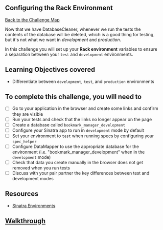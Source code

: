 ## Configuring the Rack Environment

[Back to the Challenge Map](00_challenge_map.md)

Now that we have DatabaseCleaner, whenever we run the tests the contents of the database will be deleted, which is a good thing for testing, but it's not what we want in _development_ and _production_.

In this challenge you will set up your **Rack environment** variables to ensure a separation between your `test` and `development` environments.

## Learning Objectives covered

* Differentiate between `development`, `test`, and `production` environments

## To complete this challenge, you will need to

- [ ] Go to your application in the browser and create some links and confirm they are visible
- [ ] Run your tests and check that the links no longer appear on the page
- [ ] Create a database called `bookmark_manager_development`
- [ ] Configure your Sinatra app to run in `development` mode by default
- [ ] Set your environment to `test` when running specs by configuring your `spec_helper`
- [ ] Configure DataMapper to use the appropriate database for the environment (i.e. "bookmark_manager_development" when in the `development` mode)
- [ ] Check that data you create manually in the browser does not get removed when you run tests
- [ ] Discuss with your pair partner the key differences between test and development modes

## Resources

* [Sinatra Environments](https://blog.rainforestqa.com/2014-05-30-what-are-environments-for/)

## [Walkthrough](../walkthroughs/13.md)

